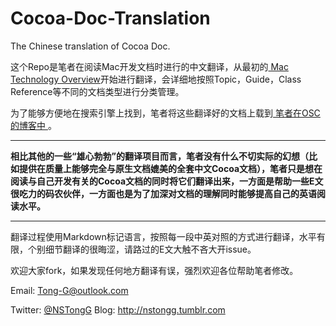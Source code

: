 Cocoa-Doc-Translation
=====================

The Chinese translation of Cocoa Doc.

这个Repo是笔者在阅读Mac开发文档时进行的中文翻译，从最初的[ Mac Technology Overview]( https://developer.apple.com/library/mac/documentation/MacOSX/Conceptual/OSX_Technology_Overview/About/About.html )开始进行翻译，会详细地按照Topic，Guide，Class Reference等不同的文档类型进行分类管理。

为了能够方便地在搜索引擎上找到，笔者将这些翻译好的文档上载到[ 笔者在OSC的博客中 ]( http://my.oschina.net/bephax/blog?catalog=482057 )。

---

**相比其他的一些“雄心勃勃”的翻译项目而言，笔者没有什么不切实际的幻想（比如提供在质量上能够完全与原生文档媲美的全套中文Cocoa文档），笔者只是想在阅读与自己开发有关的Cocoa文档的同时将它们翻译出来，一方面是帮助一些E文很吃力的码农伙伴，一方面也是为了加深对文档的理解同时能够提高自己的英语阅读水平。**

---


翻译过程使用Markdown标记语言，按照每一段中英对照的方式进行翻译，水平有限，个别细节翻译的很晦涩，请路过的E文大触不吝大开issue。

欢迎大家fork，如果发现任何地方翻译有误，强烈欢迎各位帮助笔者修改。

Email: <Tong-G@outlook.com>

Twitter: [@NSTongG](https://twitter.com/NSTongG)
Blog: <http://nstongg.tumblr.com>
